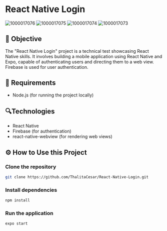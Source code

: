 # React Native Login

![1000017076](https://github.com/ThalitaCesar/React-Native-Login/assets/83131771/1104d8f5-7cea-431d-ab93-1c40628f1ec4)
![1000017075](https://github.com/ThalitaCesar/React-Native-Login/assets/83131771/6732cd66-c525-4551-8612-2368beb2a7e8)
![1000017074](https://github.com/ThalitaCesar/React-Native-Login/assets/83131771/7e975162-d13c-4741-86c3-41e3f18a1814)
![1000017073](https://github.com/ThalitaCesar/React-Native-Login/assets/83131771/210f1716-d083-4520-95ac-088e61a0cb5b)

## 📌 Objective

The "React Native Login" project is a technical test showcasing React Native skills. It involves building a mobile application using React Native and Expo, capable of authenticating users and directing them to a web view. Firebase is used for user authentication.

## 📝  Requirements

- Node.js (for running the project locally)

## 🔍Technologies

- React Native
- Firebase (for authentication)
- react-native-webview (for rendering web views)

## ⚙️ How to Use this Project

### Clone the repository

```bash
git clone https://github.com/ThalitaCesar/React-Native-Login.git
```

### Install dependencies

```bash
npm install
```

### Run the application

```bash
expo start
```




